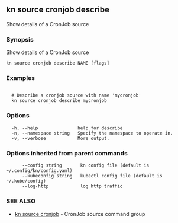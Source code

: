 ## kn source cronjob describe

Show details of a CronJob source

### Synopsis

Show details of a CronJob source

```
kn source cronjob describe NAME [flags]
```

### Examples

```

  # Describe a cronjob source with name 'mycronjob'
  kn source cronjob describe mycronjob
```

### Options

```
  -h, --help               help for describe
  -n, --namespace string   Specify the namespace to operate in.
  -v, --verbose            More output.
```

### Options inherited from parent commands

```
      --config string       kn config file (default is ~/.config/kn/config.yaml)
      --kubeconfig string   kubectl config file (default is ~/.kube/config)
      --log-http            log http traffic
```

### SEE ALSO

* [kn source cronjob](kn_source_cronjob.md)	 - CronJob source command group

